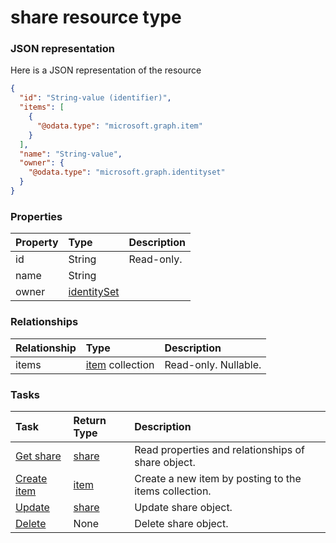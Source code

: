 # share resource type



### JSON representation

Here is a JSON representation of the resource

<!-- {
  "blockType": "resource",
  "optionalProperties": [
    "items"
  ],
  "@odata.type": "microsoft.graph.share"
}-->

```json
{
  "id": "String-value (identifier)",
  "items": [
    {
      "@odata.type": "microsoft.graph.item"
    }
  ],
  "name": "String-value",
  "owner": {
    "@odata.type": "microsoft.graph.identityset"
  }
}

```
### Properties
| Property	   | Type	|Description|
|:---------------|:--------|:----------|
|id|String| Read-only.|
|name|String||
|owner|[identitySet](identityset.md)||

### Relationships
| Relationship | Type	|Description|
|:---------------|:--------|:----------|
|items|[item](item.md) collection| Read-only. Nullable.|

### Tasks

| Task		   | Return Type	|Description|
|:---------------|:--------|:----------|
|[Get share](../api/share_get.md) | [share](share.md) |Read properties and relationships of share object.|
|[Create item](../api/share_post_items.md) |[item](item.md)| Create a new item by posting to the items collection.|
|[Update](../api/share_update.md) | [share](share.md)	|Update share object. |
|[Delete](../api/share_delete.md) | None |Delete share object. |

<!-- uuid: 2f335b72-4553-4963-920a-2c4d7ed8bb43
2015-10-19 10:04:38 UTC -->
<!-- {
  "type": "#page.annotation",
  "description": "share resource",
  "keywords": "",
  "section": "documentation",
  "tocPath": ""
}-->